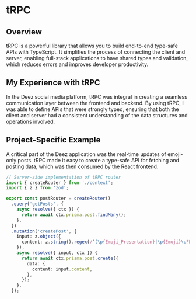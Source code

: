 # tRPC

## Overview
tRPC is a powerful library that allows you to build end-to-end type-safe APIs with TypeScript. It simplifies the process of connecting the client and server, enabling full-stack applications to have shared types and validation, which reduces errors and improves developer productivity.

## My Experience with tRPC
In the Deez social media platform, tRPC was integral in creating a seamless communication layer between the frontend and backend. By using tRPC, I was able to define APIs that were strongly typed, ensuring that both the client and server had a consistent understanding of the data structures and operations involved.

## Project-Specific Example
A critical part of the Deez application was the real-time updates of emoji-only posts. tRPC made it easy to create a type-safe API for fetching and posting data, which was then consumed by the React frontend.

```typescript
// Server-side implementation of tRPC router
import { createRouter } from './context';
import { z } from 'zod';

export const postRouter = createRouter()
  .query('getPosts', {
    async resolve({ ctx }) {
      return await ctx.prisma.post.findMany();
    },
  })
  .mutation('createPost', {
    input: z.object({
      content: z.string().regex(/^(\p{Emoji_Presentation}|\p{Emoji}\uFE0F)$/u),
    }),
    async resolve({ input, ctx }) {
      return await ctx.prisma.post.create({
        data: {
          content: input.content,
        },
      });
    },
  });
